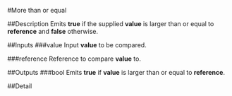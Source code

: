 #More than or equal

##Description
Emits **true** if the supplied **value** is larger than or equal to **reference** and **false** otherwise.

##Inputs
###value
Input **value** to be compared.

###reference
Reference to compare **value** to.

##Outputs
###bool
Emits **true** if **value** is larger than or equal to **reference**.

##Detail

